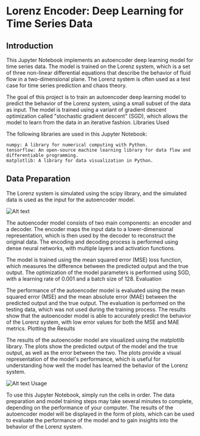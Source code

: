 # Lorenz Encoder: Deep Learning for Time Series Data

## Introduction

This Jupyter Notebook implements an autoencoder deep learning model for time series data. The model is trained on the Lorenz system, which is a set of three non-linear differential equations that describe the behavior of fluid flow in a two-dimensional plane. The Lorenz system is often used as a test case for time series prediction and chaos theory.

The goal of this project is to train an autoencoder deep learning model to predict the behavior of the Lorenz system, using a small subset of the data as input. The model is trained using a variant of gradient descent optimization called "stochastic gradient descent" (SGD), which allows the model to learn from the data in an iterative fashion.
Libraries Used

The following libraries are used in this Jupyter Notebook:

    numpy: A library for numerical computing with Python.
    tensorflow: An open-source machine learning library for data flow and differentiable programming.
    matplotlib: A library for data visualization in Python.

## Data Preparation

The Lorenz system is simulated using the scipy library, and the simulated data is used as the input for the autoencoder model.

![Alt text](https://github.com/shahin1009/Lorenze-AutoEncoder-DeepLearning/blob/main/pics/training.png "training")

The autoencoder model consists of two main components: an encoder and a decoder. The encoder maps the input data to a lower-dimensional representation, which is then used by the decoder to reconstruct the original data. The encoding and decoding process is performed using dense neural networks, with multiple layers and activation functions.

The model is trained using the mean squared error (MSE) loss function, which measures the difference between the predicted output and the true output. The optimization of the model parameters is performed using SGD, with a learning rate of 0.001 and a batch size of 128.
Evaluation

The performance of the autoencoder model is evaluated using the mean squared error (MSE) and the mean absolute error (MAE) between the predicted output and the true output. The evaluation is performed on the testing data, which was not used during the training process. The results show that the autoencoder model is able to accurately predict the behavior of the Lorenz system, with low error values for both the MSE and MAE metrics.
Plotting the Results

The results of the autoencoder model are visualized using the matplotlib library. The plots show the predicted output of the model and the true output, as well as the error between the two. The plots provide a visual representation of the model's performance, which is useful for understanding how well the model has learned the behavior of the Lorenz system.

![Alt text](https://github.com/shahin1009/Lorenze-AutoEncoder-DeepLearning/blob/main/pics/pred.png "Prediction")
Usage

To use this Jupyter Notebook, simply run the cells in order. The data preparation and model training steps may take several minutes to complete, depending on the performance of your computer. The results of the autoencoder model will be displayed in the form of plots, which can be used to evaluate the performance of the model and to gain insights into the behavior of the Lorenz system.
